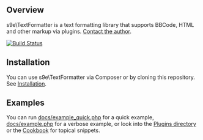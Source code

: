 ## Overview

s9e\\TextFormatter is a text formatting library that supports BBCode, HTML and other markup via plugins. <a href="&#109;&#97;&#105;&#108;&#116;&#111;&#58;&#115;&#57;&#101;&#46;&#100;&#101;&#118;&#64;&#103;&#109;&#97;&#105;&#108;&#46;&#99;&#111;&#109;">Contact the author</a>.

[![Build Status](https://travis-ci.org/s9e/TextFormatter.png?branch=master)](https://travis-ci.org/s9e/TextFormatter)

## Installation

You can use s9e\\TextFormatter via Composer or by cloning this repository. See [Installation](https://github.com/s9e/TextFormatter/blob/master/docs/Cookbook/00_Getting_started/00_Installation.md).

## Examples

You can run [docs/example_quick.php](https://github.com/s9e/TextFormatter/blob/master/docs/example_quick.php) for a quick example, [docs/example.php](https://github.com/s9e/TextFormatter/blob/master/docs/example.php) for a verbose example, or look into the [Plugins directory](https://github.com/s9e/TextFormatter/tree/master/src/s9e/TextFormatter/Plugins) or the [Cookbook](https://github.com/s9e/TextFormatter/tree/master/docs/Cookbook) for topical snippets.
